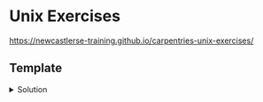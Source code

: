 # Unix Exercises

https://newcastlerse-training.github.io/carpentries-unix-exercises/

## Template 

<details>
<summary>Solution

</summary>
</details>
